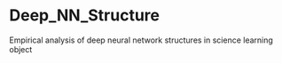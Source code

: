 # Deep_NN_Structure
Empirical analysis of deep neural network structures in science learning object
